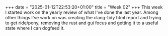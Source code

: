 +++
date = "2025-01-12T22:53:20+01:00"
title = "Week 02"
+++
This week I started work on the yearly review of what I've done the last year. Among other things I've work on was creating the clang-tidy html report and trying to get ride/pony, removing the rust and gui focus and getting it to a useful state where I can dogfeed it. 

